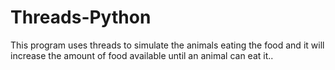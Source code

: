 # Threads-Python
This program uses threads to simulate the animals eating the food and it will increase the amount of food available until an animal can eat it..
